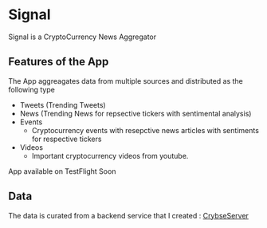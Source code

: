 
# Signal
Signal is a CryptoCurrency News Aggregator


## Features of the App

The App aggreagates data from multiple sources and distributed as the following type

- Tweets (Trending Tweets)
- News (Trending News for repsective tickers with sentimental analysis)
- Events
	- Cryptocurrency events with resepctive news articles with sentiments for respective tickers
- Videos
	- Important cryptocurrency videos from youtube.

App available on TestFlight Soon

## Data

The data is curated from a backend service that I created : [CrybseServer](https://github.com/krish11031998-pythonwhisperer/CrybseServer)

